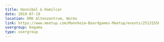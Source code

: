 ```yaml
---
title: Hannibal & Hamilcar
date: 2019-07-19
location: DRK Altenzentrum, Worms
link: https://www.meetup.com/Mannheim-Boardgames-Meetup/events/251315500/
usergroup: bogama
type: usergroup
---
```

